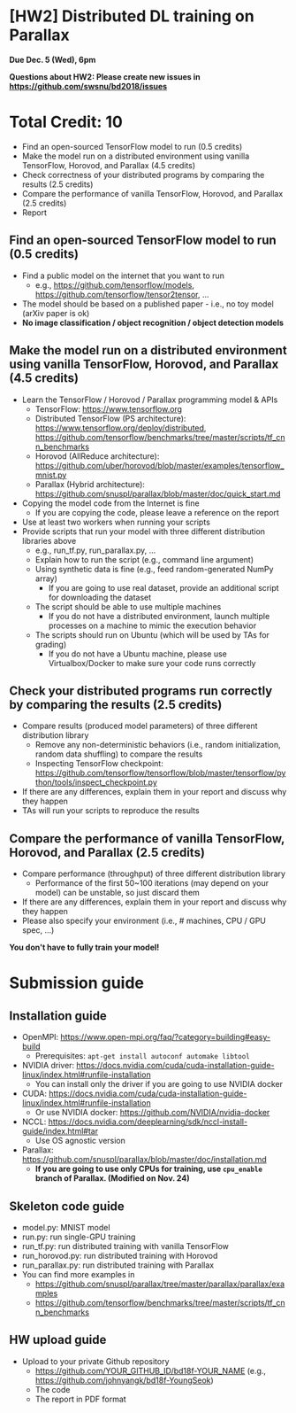 # [HW2] Distributed DL training on Parallax

**Due Dec. 5 (Wed), 6pm**

**Questions about HW2: Please create new issues in https://github.com/swsnu/bd2018/issues**

# Total Credit: 10
* Find an open-sourced TensorFlow model to run (0.5 credits)
* Make the model run on a distributed environment using vanilla TensorFlow, Horovod, and Parallax (4.5 credits)
* Check correctness of your distributed programs by comparing the results (2.5 credits)
* Compare the performance of vanilla TensorFlow, Horovod, and Parallax (2.5 credits)
* Report

## Find an open-sourced TensorFlow model to run (0.5 credits)
* Find a public model on the internet that you want to run
  * e.g., https://github.com/tensorflow/models, https://github.com/tensorflow/tensor2tensor, ...
* The model should be based on a published paper - i.e., no toy model (arXiv paper is ok)
* **No image classification / object recognition / object detection models**

## Make the model run on a distributed environment using vanilla TensorFlow, Horovod, and Parallax (4.5 credits)
* Learn the TensorFlow / Horovod / Parallax programming model & APIs
  * TensorFlow: https://www.tensorflow.org
  * Distributed TensorFlow (PS architecture): https://www.tensorflow.org/deploy/distributed, https://github.com/tensorflow/benchmarks/tree/master/scripts/tf_cnn_benchmarks
  * Horovod (AllReduce architecture): https://github.com/uber/horovod/blob/master/examples/tensorflow_mnist.py
  * Parallax (Hybrid architecture): https://github.com/snuspl/parallax/blob/master/doc/quick_start.md
* Copying the model code from the Internet is fine
  * If you are copying the code, please leave a reference on the report
* Use at least two workers when running your scripts
* Provide scripts that run your model with three different distribution libraries above
  * e.g., run_tf.py, run_parallax.py, ...
  * Explain how to run the script (e.g., command line argument)
  * Using synthetic data is fine (e.g., feed random-generated NumPy array)
    * If you are going to use real dataset, provide an additional script for downloading the dataset
  * The script should be able to use multiple machines
    * If you do not have a distributed environment, launch multiple processes on a machine to mimic the execution behavior
  * The scripts should run on Ubuntu (which will be used by TAs for grading)
    * If you do not have a Ubuntu machine, please use Virtualbox/Docker to make sure your code runs correctly

## Check your distributed programs run correctly by comparing the results (2.5 credits)
* Compare results (produced model parameters) of three different distribution library
  * Remove any non-deterministic behaviors (i.e., random initialization, random data shuffling) to compare the results
  * Inspecting TensorFlow checkpoint: https://github.com/tensorflow/tensorflow/blob/master/tensorflow/python/tools/inspect_checkpoint.py
* If there are any differences, explain them in your report and discuss why they happen
* TAs will run your scripts to reproduce the results

## Compare the performance of vanilla TensorFlow, Horovod, and Parallax (2.5 credits)
* Compare performance (throughput) of three different distribution library
  * Performance of the first 50~100 iterations (may depend on your model) can be unstable, so just discard them
* If there are any differences, explain them in your report and discuss why they happen
* Please also specify your environment (i.e., # machines, CPU / GPU spec, ...)

**You don't have to fully train your model!**

# Submission guide

## Installation guide
* OpenMPI: https://www.open-mpi.org/faq/?category=building#easy-build
  * Prerequisites: `apt-get install autoconf automake libtool`
* NVIDIA driver: https://docs.nvidia.com/cuda/cuda-installation-guide-linux/index.html#runfile-installation
  * You can install only the driver if you are going to use NVIDIA docker
* CUDA: https://docs.nvidia.com/cuda/cuda-installation-guide-linux/index.html#runfile-installation
  * Or use NVIDIA docker: https://github.com/NVIDIA/nvidia-docker
* NCCL: https://docs.nvidia.com/deeplearning/sdk/nccl-install-guide/index.html#tar
  * Use OS agnostic version
* Parallax: https://github.com/snuspl/parallax/blob/master/doc/installation.md
  * **If you are going to use only CPUs for training, use `cpu_enable` branch of Parallax. (Modified on Nov. 24)**


## Skeleton code guide
* model.py: MNIST model
* run.py: run single-GPU training
* run_tf.py: run distributed training with vanilla TensorFlow
* run_horovod.py: run distributed training with Horovod
* run_parallax.py: run distributed training with Parallax
* You can find more examples in
  * https://github.com/snuspl/parallax/tree/master/parallax/parallax/examples
  * https://github.com/tensorflow/benchmarks/tree/master/scripts/tf_cnn_benchmarks


## HW upload guide
* Upload to your private Github repository
  * https://github.com/YOUR_GITHUB_ID/bd18f-YOUR_NAME (e.g., https://github.com/johnyangk/bd18f-YoungSeok)
  * The code
  * The report in PDF format

